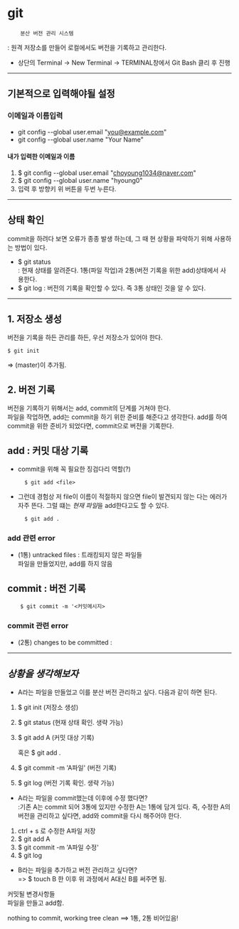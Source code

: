 # git 

        분산 버전 관리 시스템    
: 원격 저장소를 만들어 로컬에서도 버전을 기록하고 관리한다.

* 상단의 Terminal -> New Terminal -> TERMINAL창에서 Git Bash 클리 후 진행
---

## 기본적으로 입력해야될 설정
### 이메일과 이름입력
- git config --global user.email "you@example.com"
- git config --global user.name "Your Name"
#### 내가 입력한 이메일과 이름
1. $ git config --global user.email "choyoung1034@naver.com"
2. $ git config --global user.name "hyoung0"
3. 입력 후 방향키 위 버튼을 두번 누른다.
---
## 상태 확인
commit을 하려다 보면 오류가 종종 발생 하는데, 그 때 현 상황을 파악하기 위해 사용하는 방법이 있다.
* $ git status  
: 현재 상태를 알려준다. 1통(파일 작업)과 2통(버전 기록을 위한 add)상태에서 사용한다.
* $ git log
: 버전의 기록을 확인할 수 있다. 즉 3통 상태인 것을 알 수 있다.
---

## 1. 저장소 생성
버전을 기록을 하든 관리를 하든, 우선 저장소가 있어야 한다.

    $ git init    
 => (master)이 추가됨.

## 2. 버전 기록
버전을 기록하기 위해서는 add, commit의 단계를 거쳐야 한다.  
파일을 작업하면, add는 commit을 하기 위한 준비를 해준다고 생각한다. add를 하여 commit을 위한 준비가 되었다면, commit으로 버전을 기록한다.
## add : 커밋 대상 기록  
* commit을 위해 꼭 필요한 징검다리 역할(?)  

        $ git add <file>  

* 그런데 경험상 저 file이 이름이 적절하지 않으면 file이 발견되지 않는 다는 에러가 자주 뜬다. 그럴 떄는 *현재 파일*을 add한다고도 할 수 있다.  

        $ git add .  

### add 관련 error  
- (1통) untracked files : 트래킹되지 않은 파일들  
파일을 만들었지만, add를 하지 않음

## commit : 버전 기록
        $ git commit -m '<커밋메시지>
### commit 관련 error
- (2통) changes to be committed : 
---

## *상황을 생각해보자*
 * A라는 파일을 만들었고 이를 분산 버전 관리하고 싶다. 다음과 같이 하면 된다.
1. $ git init  (저장소 생성)
2. $ git status   (현재 상태 확인. 생략 가능)
3. $ git add A    (커밋 대상 기록)

    혹은 $ git add .
4. $ git commit -m 'A파일'     (버전 기록)
5. $ git log  (버전 기록 확인. 생략 가능)

 * A라는 파일을 commit했는데 이후에 수정 했다면?  
 :기존 A는 commit 되어 3통에 있지만 수정한 A는 1통에 담겨 있다. 즉, 수정한 A의 버전을 관리하고 싶다면, add와 commit을 다시 해주어야 한다.

 1. ctrl + s 로 수정한 A파일 저장
 2. $ git add A
 3. $ git commit -m 'A파일 수정'
 4. $ git log

 * B라는 파일을 추가하고 버전 관리하고 싶다면?  
        => $ touch B 한 이후 위 과정에서 A대신 B를 써주면 됨.



커밋될 변경사항들  
파일을 만들고 add함.


nothing to commit, working tree clean ==> 1통, 2통 비어있음!